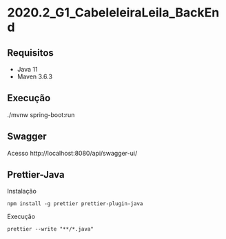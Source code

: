 # 2020.2_G1_CabeleleiraLeila_BackEnd


## Requisitos 

* Java 11
* Maven 3.6.3

## Execução

./mvnw spring-boot:run 

## Swagger

Acesso http://localhost:8080/api/swagger-ui/

## Prettier-Java
Instalação 
  ```
  npm install -g prettier prettier-plugin-java
  ```

Execução
  ```
  prettier --write "**/*.java"
  ```